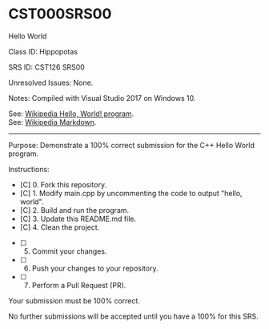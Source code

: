 # CST000SRS00
Hello World


Class ID: Hippopotas

SRS ID: CST126 SRS00

Unresolved Issues:  None. 

Notes: Compiled with Visual Studio 2017 on Windows 10. 

See: [Wikipedia Hello, World! program](https://en.wikipedia.org/wiki/%22Hello,_World!%22_program).  
See: [Wikipedia Markdown](https://en.wikipedia.org/wiki/Markdown).

---

Purpose: Demonstrate a 100% correct submission for the C++ Hello World program. 

Instructions: 

- [C] 0. Fork this repository.  
- [C] 1. Modify main.cpp by uncommenting the code to output "hello, world".  
- [C] 2. Build and run the program.  
- [C] 3. Update this README.md file.  
- [C] 4. Clean the project.  
- [ ] 5. Commit your changes.  
- [ ] 6. Push your changes to your repository. 
- [ ] 7. Perform a Pull Request (PR). 

Your submission must be 100% correct. 

No further submissions will be accepted until you have a 100% for this SRS. 
